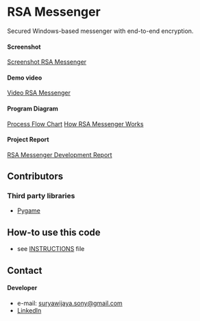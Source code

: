 # RSA Messenger
Secured Windows-based messenger with end-to-end encryption.

#### Screenshot
[Screenshot RSA Messenger](https://github.com/sonywijaya/RSAMessenger/tree/master/Screenshots)

#### Demo video
[Video RSA Messenger](https://youtu.be/S9XKekfJ-Q8)

#### Program Diagram
[Process Flow Chart](https://github.com/sonywijaya/RSAMessenger/blob/master/Flow%20Chart.pdf)
[How RSA Messenger Works](https://github.com/sonywijaya/RSAMessenger/blob/master/EXPLANATION%20DIAGRAM.png)

#### Project Report
[RSA Messenger Development Report](https://github.com/sonywijaya/RSAMessenger/blob/master/REPORT.docx)

## Contributors
### Third party libraries
* [Pygame](http://www.pygame.org/lofi.html)

## How-to use this code
* see [INSTRUCTIONS](https://github.com/sonywijaya/RSAMessenger/blob/master/INSTRUCTION.pdf) file

## Contact
#### Developer
* e-mail: suryawijaya.sony@gmail.com
* [LinkedIn](https://www.linkedin.com/in/sonnysurya/)
